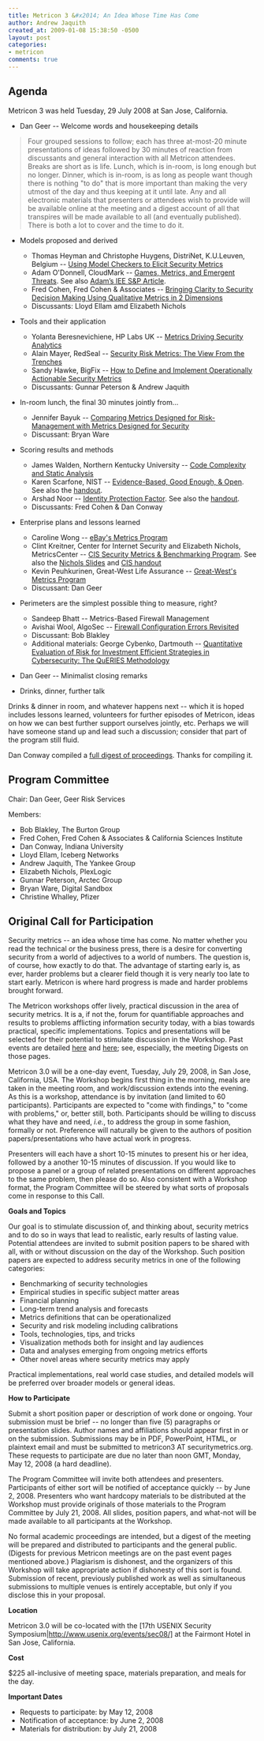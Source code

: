 ```yaml
---
title: Metricon 3 &#x2014; An Idea Whose Time Has Come
author: Andrew Jaquith
created_at: 2009-01-08 15:38:50 -0500
layout: post
categories:
- metricon
comments: true
---
```


## Agenda
 
Metricon 3 was held Tuesday, 29 July 2008 at San Jose, California.

<!-- more -->
 
* Dan Geer -- Welcome words and housekeeping details
> Four grouped sessions to follow; each has three at-most-20 minute presentations of ideas followed by 30 minutes of reaction from discussants and general interaction with all Metricon attendees.
> Breaks are short as is life. Lunch, which is in-room, is long enough but no longer.
> Dinner, which is in-room, is as long as people want though there is nothing "to do" that is more important than making the very utmost of the day and thus keeping at it until late.
> Any and all electronic materials that presenters or attendees wish to provide will be available online at the meeting and a digest account of all that transpires will be made available to all (and eventually published).
> There is both a lot to cover and the time to do it.
* Models proposed and derived
  * Thomas Heyman and Christophe Huygens, DistriNet, K.U.Leuven, Belgium -- [Using Model Checkers to Elicit Security Metrics](/attachments/Metricon-3-Heyman.pdf)
  * Adam O'Donnell, CloudMark -- [Games, Metrics, and Emergent Threats](/attachments/Metricon-3-ODonnell.pdf). See also [Adam&rsquo;s IEE S&P Article](/attachments/Metricon-3-ODonnell-IEEE.pdf).
  * Fred Cohen, Fred Cohen & Associates -- [Bringing Clarity to Security Decision Making Using Qualitative Metrics in 2 Dimensions](/attachments/Metricon-3-Cohen.pdf)
  * Discussants: Lloyd Ellam amd Elizabeth Nichols
* Tools and their application
  * Yolanta Beresnevichiene, HP Labs UK -- [Metrics Driving Security Analytics](/attachments/Metricon-3-Beres.pdf)
  * Alain Mayer, RedSeal -- [Security Risk Metrics: The View From the Trenches](/attachments/Metricon-3-Mayer.pdf)
  * Sandy Hawke, BigFix -- [How to Define and Implement Operationally Actionable Security Metrics](/attachments/Metricon-3-Hawke.pdf)
  * Discussants: Gunnar Peterson & Andrew Jaquith
* In-room lunch, the final 30 minutes jointly from…
  * Jennifer Bayuk -- [Comparing Metrics Designed for Risk-Management with Metrics Designed for Security](/attachments/Metricon-3-Bayuk.pdf)
  * Discussant: Bryan Ware
* Scoring results and methods
  * James Walden, Northern Kentucky University -- [Code Complexity and Static Analysis](/attachments/Metricon-3-Walden.pdf)
  * Karen Scarfone, NIST -- [Evidence-Based, Good Enough, & Open](/attachments/Metricon-3-Scarfone.pdf). See also the [handout](/attachments/Metricon-3-Scarfone-Handout.pdf).
  * Arshad Noor -- [Identity Protection Factor](http://middleware.internet2.edu/idtrust/2008/slides/01-noor-ipf.pdf). See also the [handout](http://middleware.internet2.edu/idtrust/2008/papers/01-noor-ipf.pdf).
  * Discussants: Fred Cohen & Dan Conway
* Enterprise plans and lessons learned 
  * Caroline Wong -- [eBay's Metrics Program](/attachments/Metricon-3-Wong.pdf)
  * Clint Kreitner, Center for Internet Security and Elizabeth Nichols, MetricsCenter -- [CIS Security Metrics & Benchmarking Program](/attachments/Metricon-3-Kreitner.pdf). See also the [Nichols Slides](/attachments/Metricon-3-Nichols.pdf) and [CIS handout](/attachments/Metricon-3-Kreitner-Handout.pdf)
  * Kevin Peuhkurinen, Great-West Life Assurance -- [Great-West's Metrics Program](/attachments/Metricon-3-Peuhkurinen.pdf)
  * Discussant: Dan Geer
* Perimeters are the simplest possible thing to measure, right?
  * Sandeep Bhatt -- Metrics-Based Firewall Management
  * Avishai Wool, AlgoSec -- [Firewall Configuration Errors Revisited](/attachments/Metricon-3-Wool.pdf)
  * Discussant: Bob Blakley
  * Additional materials: George Cybenko, Dartmouth -- [Quantitative Evaluation of Risk for Investment Efficient Strategies in Cybersecurity: The QuERIES Methodology](/attachments/Metricon-3-Cybenko-Article.pdf)
 
* Dan Geer -- Minimalist closing remarks
* Drinks, dinner, further talk
 
Drinks & dinner in room, and whatever happens next -- which it is hoped includes lessons learned, volunteers for further episodes of Metricon, ideas on how we can best further support ourselves jointly, etc. Perhaps we will have someone stand up and lead such a discussion; consider that
part of the program still fluid.

Dan Conway compiled a [full digest of proceedings](/attachments/Metricon-3-Conway-Digest.pdf). Thanks for compiling it.
 
## Program Committee

Chair: Dan Geer, Geer Risk Services

Members:

* Bob Blakley, The Burton Group 
* Fred Cohen, Fred Cohen & Associates & California Sciences Institute 
* Dan Conway, Indiana University 
* Lloyd Ellam, Iceberg Networks 
* Andrew Jaquith, The Yankee Group 
* Elizabeth Nichols, PlexLogic 
* Gunnar Peterson, Arctec Group 
* Bryan Ware, Digital Sandbox 
* Christine Whalley, Pfizer 

## Original Call for Participation

Security metrics -- an idea whose time has come.  No matter whether you read the technical or the business press, there is a desire for converting security from a world of adjectives to a world of numbers. The question is, of course, how exactly to do that.  The advantage of starting early is, as ever, harder problems but a clearer field though it is very nearly too late to start early.  Metricon is where hard progress is made and harder problems brought forward.

The Metricon workshops offer lively, practical discussion in the area of security metrics.  It is a, if not the, forum for quantifiable approaches and results to problems afflicting information security today, with a bias towards practical, specific implementations. Topics and presentations will be selected for their potential to stimulate discussion in the Workshop.  Past events are detailed [here](/blog/2006/09/20/metricon-1/) and [here](blog/2007/08/10/metricon-2/); see, especially, the meeting Digests on those pages.

Metricon 3.0 will be a one-day event, Tuesday, July 29, 2008, in San Jose, California, USA. The Workshop begins first thing in the morning, meals are taken in the meeting room, and work/discussion extends into the evening.  As this is a workshop, attendance is by invitation (and limited to 60 participants).  Participants are expected to "come with findings," to "come with problems," or, better still, both.  Participants should be willing to discuss what they have and need, _i.e._, to address the group in some fashion, formally or not.  Preference will naturally be given to the authors of position papers/presentations who have actual work in progress.

Presenters will each have a short 10-15 minutes to present his or her idea, followed by a another 10-15 minutes of discussion.  If you would like to propose a panel or a group of related presentations on different approaches to the same problem, then please do so. Also consistent with a Workshop format, the Program Committee will be steered by what sorts of proposals come in response to this Call.

__Goals and Topics__

Our goal is to stimulate discussion of, and thinking about, security metrics and to do so in ways that lead to realistic, early results of lasting value.  Potential attendees are invited to submit position papers to be shared with all, with or without discussion on the day of the Workshop.  Such position papers are expected to address security metrics in one of the following categories:

* Benchmarking of security technologies 
* Empirical studies in specific subject matter areas 
* Financial planning
* Long-term trend analysis and forecasts 
* Metrics definitions that can be operationalized 
* Security and risk modeling including calibrations 
* Tools, technologies, tips, and tricks 
* Visualization methods both for insight and lay audiences 
* Data and analyses emerging from ongoing metrics efforts 
* Other novel areas where security metrics may apply 

Practical implementations, real world case studies, and detailed models will be preferred over broader models or general ideas.

__How to Participate__

Submit a short position paper or description of work done or ongoing. Your submission must be brief -- no longer than five (5) paragraphs or presentation slides. Author names and affiliations should appear first in or on the submission.  Submissions may be in PDF, PowerPoint, HTML, or plaintext email and must be submitted to metricon3 AT securitymetrics.org. These requests to participate are due no later than noon GMT, Monday, May 12, 2008 (a hard deadline).

The Program Committee will invite both attendees and presenters. Participants of either sort will be notified of acceptance quickly -- by June 2, 2008.  Presenters who want hardcopy materials to be distributed at the Workshop must provide originals of those materials to the Program Committee by July 21, 2008. All slides, position papers, and what-not will be made available to all participants at the Workshop.

No formal academic proceedings are intended, but a digest of the meeting will be prepared and distributed to participants and the general public. (Digests for previous Metricon meetings are on the past event pages mentioned above.)  Plagiarism is dishonest, and the organizers of this Workshop will take appropriate action if dishonesty of this sort is found. Submission of recent, previously published work as well as simultaneous submissions to multiple venues is entirely acceptable, but only if you disclose this in your proposal.

__Location__

Metricon 3.0 will be co-located with the [17th USENIX Security Symposium|http://www.usenix.org/events/sec08/] at the Fairmont Hotel in San Jose, California.

__Cost__

$225 all-inclusive of meeting space, materials preparation, and meals for the day.

__Important Dates__

* Requests to participate: by May 12, 2008 
* Notification of acceptance: by June 2, 2008 
* Materials for distribution: by July 21, 2008 


